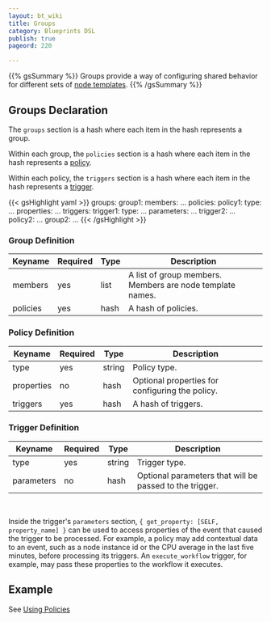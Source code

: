 ```yaml
---
layout: bt_wiki
title: Groups
category: Blueprints DSL
publish: true
pageord: 220

---
```

{{% gsSummary %}}
Groups provide a way of configuring shared behavior for different sets of [node templates](dsl-spec-node-templates.html).
{{% /gsSummary %}}


## Groups Declaration

The `groups` section is a hash where each item in the hash represents a group.

Within each group, the `policies` section is a hash where each item in the hash represents a [policy](dsl-spec-policy-types.html).

Within each policy, the `triggers` section is a hash where each item in the hash represents a [trigger](dsl-spec-policy-triggers.html).

{{< gsHighlight  yaml >}}
groups:
  group1:
    members: ...
    policies:
      policy1:
        type: ...
        properties:
          ...
        triggers:
          trigger1:
            type: ...
            parameters: ...
          trigger2:
            ...
      policy2:
        ...
  group2:
    ...
{{< /gsHighlight >}}


### Group Definition

Keyname     | Required | Type        | Description
----------- | -------- | ----        | -----------
members     | yes      | list        | A list of group members. Members are node template names.
policies    | yes      | hash        | A hash of policies.

### Policy Definition

Keyname     | Required | Type        | Description
----------- | -------- | ----        | -----------
type        | yes      | string      | Policy type.
properties  | no       | hash        | Optional properties for configuring the policy.
triggers    | yes      | hash        | A hash of triggers.

### Trigger Definition

Keyname     | Required | Type        | Description
----------- | -------- | ----        | -----------
type        | yes      | string      | Trigger type.
parameters  | no       | hash        | Optional parameters that will be passed to the trigger.

<br>

Inside the trigger's `parameters` section, `{ get_property: [SELF, property_name] }` can be used to access properties of the event that caused the trigger to be processed. For example, a policy may add contextual data to an event, such as a node instance id or the CPU average in the last five minutes, before processing its triggers. An `execute_workflow` trigger, for example, may pass these properties to the workflow it executes.

## Example

See [Using Policies](policies-general.html#using-policies)
